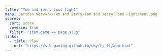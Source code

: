 ```yaml
---
title: "Tom and jerry food fight"
manu: Cartoon Network/Tom and Jerry/Tom and Jerry Food Fight/menu.png
scores:
  sort: score
  reverse: true
  filter: "item.game == page.slug"
links:
  - title: Play
    url: "https://stb-gaming.github.io/sky/tj_ff/app.html"
---
```

